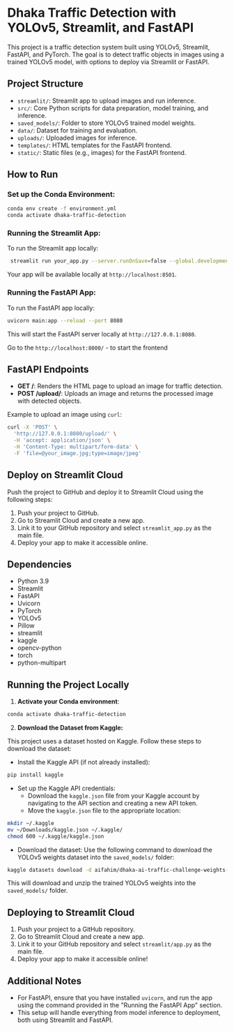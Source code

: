 # Dhaka Traffic Detection with YOLOv5, Streamlit, and FastAPI

This project is a traffic detection system built using YOLOv5, Streamlit, FastAPI, and PyTorch. The goal is to detect traffic objects in images using a trained YOLOv5 model, with options to deploy via Streamlit or FastAPI.

## Project Structure

* `streamlit/`: Streamlit app to upload images and run inference.
* `src/`: Core Python scripts for data preparation, model training, and inference.
* `saved_models/`: Folder to store YOLOv5 trained model weights.
* `data/`: Dataset for training and evaluation.
* `uploads/`: Uploaded images for inference.
* `templates/`: HTML templates for the FastAPI frontend.
* `static/`: Static files (e.g., images) for the FastAPI frontend.

## How to Run

### Set up the Conda Environment:

```bash
conda env create -f environment.yml
conda activate dhaka-traffic-detection
```

### Running the Streamlit App:

To run the Streamlit app locally:

```bash
 streamlit run your_app.py --server.runOnSave=false --global.developmentMode=false  
```

Your app will be available locally at `http://localhost:8501`.

### Running the FastAPI App:

To run the FastAPI app locally:

```bash
uvicorn main:app --reload --port 8080
```

This will start the FastAPI server locally at `http://127.0.0.1:8080`.

Go to the `http://localhost:8000/` - to start the frontend

## FastAPI Endpoints

* **GET /**: Renders the HTML page to upload an image for traffic detection.
* **POST /upload/**: Uploads an image and returns the processed image with detected objects.

Example to upload an image using `curl`:

```bash
curl -X 'POST' \
  'http://127.0.0.1:8080/upload/' \
  -H 'accept: application/json' \
  -H 'Content-Type: multipart/form-data' \
  -F 'file=@your_image.jpg;type=image/jpeg'
```

## Deploy on Streamlit Cloud

Push the project to GitHub and deploy it to Streamlit Cloud using the following steps:

1. Push your project to GitHub.
2. Go to Streamlit Cloud and create a new app.
3. Link it to your GitHub repository and select `streamlit_app.py` as the main file.
4. Deploy your app to make it accessible online.

## Dependencies

* Python 3.9
* Streamlit
* FastAPI
* Uvicorn
* PyTorch
* YOLOv5
* Pillow
* streamlit
* kaggle
* opencv-python
* torch
* python-multipart

## Running the Project Locally

1. **Activate your Conda environment**:

```bash
conda activate dhaka-traffic-detection
```

2. **Download the Dataset from Kaggle:**

This project uses a dataset hosted on Kaggle. Follow these steps to download the dataset:

* Install the Kaggle API (if not already installed):

```bash
pip install kaggle
```

* Set up the Kaggle API credentials:
  - Download the `kaggle.json` file from your Kaggle account by navigating to the API section and creating a new API token.
  - Move the `kaggle.json` file to the appropriate location:

```bash
mkdir ~/.kaggle
mv ~/Downloads/kaggle.json ~/.kaggle/
chmod 600 ~/.kaggle/kaggle.json
```

* Download the dataset:
  Use the following command to download the YOLOv5 weights dataset into the `saved_models/` folder:

```bash
kaggle datasets download -d aifahim/dhaka-ai-traffic-challenge-weights-yolov5 -p saved_models --unzip
```

This will download and unzip the trained YOLOv5 weights into the `saved_models/` folder.

## Deploying to Streamlit Cloud

1. Push your project to a GitHub repository.
2. Go to Streamlit Cloud and create a new app.
3. Link it to your GitHub repository and select `streamlit/app.py` as the main file.
4. Deploy your app to make it accessible online!

## Additional Notes

* For FastAPI, ensure that you have installed `uvicorn`, and run the app using the command provided in the "Running the FastAPI App" section.
* This setup will handle everything from model inference to deployment, both using Streamlit and FastAPI.

 
 
